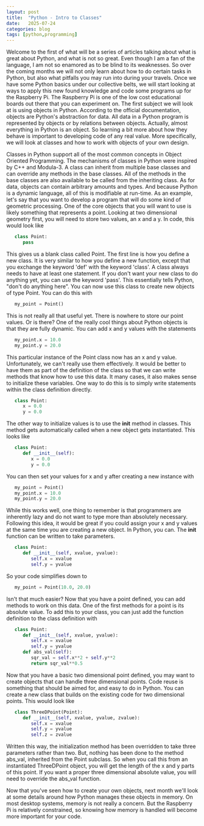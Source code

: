 ```yaml
---
layout: post
title:  "Python - Intro to Classes"
date:   2025-07-24
categories: blog
tags: [python,programming]
---
```


Welcome to the first of what will be a series of articles talking about what is great about Python, and what is not so great. Even though I am a fan of the language, I am not so enamored as to be blind to its weaknesses. So over the coming months we will not only learn about how to do certain tasks in Python, but also what pitfalls you may run into during your travels. Once we have some Python basics under our collective belts, we will start looking at ways to apply this new found knowledge and code some programs up for the Raspberry Pi. The Raspberry Pi is one of the low cost educational boards out there that you can experiment on. The first subject we will look at is using objects in Python. According to the official documentation, objects are Python's abstraction for data. All data in a Python program is represented by objects or by relations between objects. Actually, almost everything in Python is an object. So learning a bit more about how they behave is important to developing code of any real value. More specifically, we will look at classes and how to work with objects of your own design.

Classes in Python support all of the most common concepts in Object Oriented Programming. The mechanisms of classes in Python were inspired by C++ and Modula-3. A class can inherit from multiple base classes and can override any methods in the base classes. All of the methods in the base classes are also available to be called from the inheriting class. As for data, objects can contain arbitrary amounts and types. And because Python is a dynamic language, all of this is modifiable at run-time. As an example, let's say that you want to develop a program that will do some kind of geometric processing. One of the core objects that you will want to use is likely something that represents a point. Looking at two dimensional geometry first, you will need to store two values, an x and a y. In code, this would look like

```python
   class Point:
      pass
```

This gives us a blank class called Point. The first line is how you define a new class. It is very similar to how you define a new function, except that you exchange the keyword 'def' with the keyword 'class'. A class always needs to have at least one statement. If you don't want your new class to do anything yet, you can use the keyword 'pass'. This essentially tells Python, "don't do anything here". You can now use this class to create new objects of type Point. You can do this with

```python
   my_point = Point()
```

This is not really all that useful yet. There is nowhere to store our point values. Or is there? One of the really cool things about Python objects is that they are fully dynamic. You can add x and y values with the statements

```python
   my_point.x = 10.0
   my_point.y = 20.0
```

This particular instance of the Point class now has an x and y value. Unfortunately, we can't really use them effectively. It would be better to have them as part of the definition of the class so that we can write methods that know how to use this data. It many cases, it also makes sense to initialize these variables. One way to do this is to simply write statements within the class definition directly.

```python
   class Point:
      x = 0.0
      y = 0.0
```

The other way to initialize values is to use the __init__ method in classes. This method gets automatically called when a new object gets instantiated. This looks like

```python
   class Point:
      def __init__(self):
         x = 0.0
         y = 0.0
```

You can then set your values for x and y after creating a new instance with

```python
   my_point = Point()
   my_point.x = 10.0
   my_point.y = 20.0
```

While this works well, one thing to remember is that programmers are inherently lazy and do not want to type more than absolutely necessary. Following this idea, it would be great if you could assign your x and y values at the same time you are creating a new object. In Python, you can. The __init__ function can be written to take parameters.

```python
   class Point:
      def __init__(self, xvalue, yvalue):
         self.x = xvalue
         self.y = yvalue
```

So your code simplifies down to

```python
   my_point = Point(10.0, 20.0)
```

Isn't that much easier? Now that you have a point defined, you can add methods to work on this data. One of the first methods for a point is its absolute value. To add this to your class, you can just add the function definition to the class definition with

```python
   class Point:
      def __init__(self, xvalue, yvalue):
         self.x = xvalue
         self.y = yvalue
      def abs_val(self):
         sqr_val = self.x**2 + self.y**2
         return sqr_val**0.5
```

Now that you have a basic two dimensional point defined, you may want to create objects that can handle three dimensional points. Code reuse is something that should be aimed for, and easy to do in Python. You can create a new class that builds on the existing code for two dimensional points. This would look like

```python
   class ThreeDPoint(Point):
      def __init__(self, xvalue, yvalue, zvalue):
         self.x = xvalue
         self.y = yvalue
         self.z = zvalue
```

Written this way, the initialization method has been overridden to take three parameters rather than two. But, nothing has been done to the method abs_val, inherited from the Point subclass. So when you call this from an instantiated ThreeDPoint object, you will get the length of the x and y parts of this point. If you want a proper three dimensional absolute value, you will need to override the abs_val function.

Now that you've seen how to create your own objects, next month we'll look at some details around how Python manages these objects in memory. On most desktop systems, memory is not really a concern. But the Raspberry Pi is relatively constrained, so knowing how memory is handled will become more important for your code.

